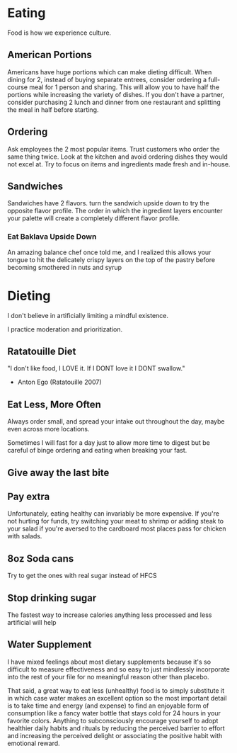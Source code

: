 # Eating

Food is how we experience culture.

## American Portions
Americans have huge portions which can make dieting difficult. When dining for 2, instead of buying separate entrees, consider ordering a full-course meal for 1 person and sharing. This will allow you to have half the portions while increasing the variety of dishes. If you don't have a partner, consider purchasing 2 lunch and dinner from one restaurant and splitting the meal in half before starting.

## Ordering
Ask employees the 2 most popular items. Trust customers who order the same thing twice. Look at the kitchen and avoid ordering dishes they would not excel at. Try to focus on items and ingredients made fresh and in-house.

## Sandwiches
Sandwiches have 2 flavors. turn the sandwich upside down to try the opposite flavor profile. The order in which the ingredient layers encounter your palette will create a completely different flavor profile.

### Eat Baklava Upside Down
An amazing balance chef once told me, and I realized this allows your tongue to hit the delicately crispy layers on the top of the pastry before becoming smothered in nuts and syrup

# Dieting

I don't believe in artificially limiting a mindful existence. 

I practice moderation and prioritization. 

## Ratatouille Diet

"I don't like food, I LOVE it. If I DONT love it I DONT swallow."
- Anton Ego (Ratatouille 2007)

## Eat Less, More Often 
Always order small, and spread your intake out throughout the day, maybe even across more locations.

Sometimes I will fast for a day just to allow more time to digest but be careful of binge ordering and eating when breaking your fast.

## Give away the last bite

## Pay extra 
Unfortunately, eating healthy can invariably be more expensive. If you're not hurting for funds, try switching your meat to shrimp or adding steak to your salad if you're aversed to the cardboard most places pass for chicken with salads.

## 8oz Soda cans
Try to get the ones with real sugar instead of HFCS

## Stop drinking sugar
The fastest way to increase calories anything less processed and less artificial will help

## Water Supplement
I have mixed feelings about most dietary supplements because it's so difficult to measure effectiveness and so easy to just mindlessly incorporate into the rest of your file for no meaningful reason other than placebo.

That said, a great way to eat less (unhealthy) food is to simply substitute it in which case water makes an excellent option so the most important detail is to take time and energy (and expense) to find an enjoyable form of consumption like a fancy water bottle that stays cold for 24 hours in your favorite colors. Anything to subconsciously encourage yourself to adopt healthier daily habits and rituals by reducing the perceived barrier to effort and increasing the perceived delight or associating the positive habit with emotional reward.

